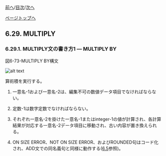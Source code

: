<!--navi start1-->
[前へ](6-28-2.md)/[目次](https://momo2584.github.io/opensourcecobol.github.io/markdown/TOC.html)/[次へ](6-29-2.md)
<!--navi end1-->
<!--navi start2-->

[ページトップへ](6-29-1.md)
<!--navi end2-->
## 6.29. MULTIPLY

### 6.29.1. MULTIPLY文の書き方1 ― MULTIPLY BY

図6-73-MULTIPLY BY構文

![alt text](Image/6-73-Multiply.png)

算術積を実行する。

1. 一意名-1および一意名-2は、編集不可の数値データ項目でなければならない。

2. 定数-1は数字定数でなければならない。

3. それぞれ一意名-2を掛けた一意名-1またはinteger-1の値が計算され、各計算結果が対応する一意名-2データ項目に移動され、古い内容が置き換えられる。

4. ON SIZE ERROR、NOT ON SIZE ERROR、およびROUNDED句はコード化され、ADD文での同名義句と同様に動作する([6.5](6-5-1.md)参照)。

